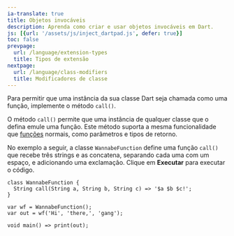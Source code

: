 ```yaml
---
ia-translate: true
title: Objetos invocáveis
description: Aprenda como criar e usar objetos invocáveis em Dart.
js: [{url: '/assets/js/inject_dartpad.js', defer: true}]
toc: false
prevpage:
  url: /language/extension-types
  title: Tipos de extensão
nextpage:
  url: /language/class-modifiers
  title: Modificadores de classe
---
```


<?code-excerpt replace="/ *\/\/\s+ignore_for_file:[^\n]+\n//g; /(^|\n) *\/\/\s+ignore: (stable|beta|dev)[^\n]+\n/$1/g; /(\n[^\n]+) *\/\/\s+ignore: (stable|beta|dev)[^\n]+\n/$1\n/g; /. • (lib|test)\/\w+\.dart:\d+:\d+//g"?>

Para permitir que uma instância da sua classe Dart seja chamada como uma função,
implemente o método `call()`.

O método `call()` permite que uma instância de qualquer classe que o defina emule uma função.
Este método suporta a mesma funcionalidade que [funções][functions] normais,
como parâmetros e tipos de retorno.

No exemplo a seguir, a classe `WannabeFunction` define uma função `call()`
que recebe três strings e as concatena, separando cada uma com um espaço,
e adicionando uma exclamação. Clique em **Executar** para executar o código.

<?code-excerpt "misc/lib/language_tour/callable_objects.dart"?>
```dartpad
class WannabeFunction {
  String call(String a, String b, String c) => '$a $b $c!';
}

var wf = WannabeFunction();
var out = wf('Hi', 'there,', 'gang');

void main() => print(out);
```

[functions]: /language/functions
